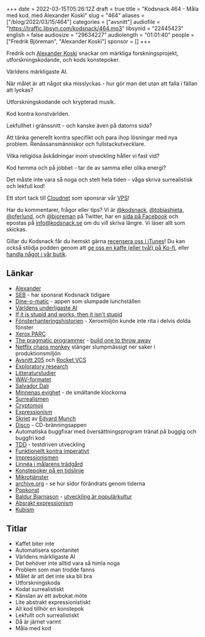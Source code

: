 +++
date = 2022-03-15T05:26:12Z
draft = true
title = "Kodsnack 464 - Måla med kod, med Alexander Koski"
slug = "464"
aliases = ["/blog/2022/03/15/464"]
categories = ["avsnitt"]
audiofile = "https://traffic.libsyn.com/kodsnack/464.mp3"
libsynid = "22445423"
english = false
audiosize = "29634227"
audiolength = "01:01:40"
people = ["Fredrik Björeman", "Alexander Koski"]
sponsor = []
+++

Fredrik och [Alexander Koski](https://www.linkedin.com/in/alexander-koski-778432173/) snackar om märkliga forskningsprojekt, utforskningskodande, och kods konstepoker.

Världens märkligaste AI.

När målet är att något ska misslyckas - hur gör man det utan att falla i fällan att lyckas? 

Utforskningskodande och krypterad musik.

Kod kontra konstvärlden.

Lekfullhet i gränssnitt - och kanske även på datorns sida?

Att tänka generellt kontra specifikt och para ihop lösningar med nya problem. Renässansmänniskor och fullstackutvecklare.

Vilka religiösa åskådningar inom utveckling håller vi fast vid?

Kod hemma och på jobbet - tar de av samma eller olika energi?

Det måste inte vara så noga och stelt hela tiden - våga skriva surrealistisk och lekfull kod!

Ett stort tack till [Cloudnet](https://www.cloudnet.se) som sponsrar vår [VPS](https://en.wikipedia.org/wiki/Virtual_private_server)!

Har du kommentarer, frågor eller tips? Vi är [@kodsnack](https://www.twitter.com/kodsnack), [@tobiashieta](https://www.twitter.com/tobiashieta), [@oferlund](https://www.twitter.com/oferlund), och [@bjoreman](https://www.twitter.com/bjoreman) på Twitter, har en [sida på Facebook](https://www.facebook.com/kodsnack) och epostas på [info@kodsnack.se](mailto:info@kodsnack.se) om du vill skriva längre. Vi läser allt som skickas.

Gillar du Kodsnack får du hemskt gärna [recensera oss i iTunes](https://itunes.apple.com/se/podcast/kodsnack/id561631498?l=en)! Du kan också stödja podden genom att <a href="https://ko-fi.com/kodsnack" rel="payment">ge oss en kaffe (eller två!) på Ko-fi</a>, eller [handla något i vår butik](https://shop.spreadshirt.se/kodsnack/).

## Länkar ##
* [Alexander](https://www.linkedin.com/in/alexander-koski-778432173/)
* [SEB](https://seb.se/) - har sponsrat Kodsnack tidigare
* [Dine-o-matic](https://files.iconfactory.net/archive/if6/software/dineomatic.html) - appen som slumpade lunchställen
* [Världens underligaste AI](https://www.scientificamerican.com/article/using-pigeons-to-diagnose-cancer/)
* [If it is stupid and works, then it isn't stupid](https://www.mit.edu/people/dmredish/wwwMLRF/links/Humor/Combat_Laws.html)
* [Fönsterhanteringshistorien](https://www.folklore.org/StoryView.py?project=Macintosh&story=On_Xerox,_Apple_and_Progress.txt&sortOrder=Sort+by+..) - Xeroxmiljön kunde inte rita i delvis dolda fönster
* [Xerox PARC](https://en.wikipedia.org/wiki/PARC_%28company%29)
* [The pragmatic programmer](https://en.wikipedia.org/wiki/The_Pragmatic_Programmer) - [build one to throw away](https://georgestocker.com/2020/04/21/build-one-to-throw-away-you-will-anyway/)
* [Netflix chaos monkey](https://github.com/Netflix/chaosmonkey) stänger slumpmässigt ner saker i produktionsmiljön
* [Avsnitt 205](https://kodsnack.se/205/) och [Rocket VCS](https://martinbagge.tumblr.com/post/160011454453/re-205-mementometodiken)
* [Exploratory research](https://en.wikipedia.org/wiki/Exploratory_research)
* [Litteraturstudier](https://en.wikipedia.org/wiki/Literature_review)
* [WAV-formatet](https://en.wikipedia.org/wiki/WAV)
* [Salvador Dali](https://en.wikipedia.org/wiki/Salvador_Dal%C3%AD)
* [Minnenas evighet](https://en.wikipedia.org/wiki/The_Persistence_of_Memory) - de smältande klockorna
* [Surrealismen](https://en.wikipedia.org/wiki/Surrealism)
* [Cryptomoji](https://timkovi.ch/cryptomoji)
* [Expressionism](https://en.wikipedia.org/wiki/Expressionism)
* [Skriet](https://sv.wikipedia.org/wiki/Skriet) av [Edvard Munch](https://sv.wikipedia.org/wiki/Edvard_Munch)
* [Disco](https://www.youtube.com/watch?v=zklSrGUELjA) - CD-bränningsappen
* Automatiska buggfixar med översättningsprogram tränat på buggig och buggfri kod
* [TDD](https://en.wikipedia.org/wiki/Test-driven_development) - testdriven utveckling
* [Funktionellt kontra imperativt](https://docs.microsoft.com/en-us/dotnet/standard/linq/functional-vs-imperative-programming)
* [Impressionismen](https://en.wikipedia.org/wiki/Impressionism)
* [Linnéa i målarens trädgård](https://www.bokus.com/bok/9789129699043/linnea-i-malarens-tradgard/)
* [Konstepoker på en tidslinje](https://artincontext.org/art-periods/)
* [Mikrotjänster](https://en.wikipedia.org/wiki/Microservices)
* [archive.org](http://archive.org/) - se hur sidor förändrats genom tiderna
* [Popkonst](https://en.wikipedia.org/wiki/Pop_art)
* [Baldur Bjarnason](https://www.baldurbjarnason.com/) - [utveckling är populärkultur](https://www.baldurbjarnason.com/2021/which-kind-of-web-developer-are-you/#computing-as-pop-culture)
* [Absrakt expressionism](https://en.wikipedia.org/wiki/Abstract_expressionism)
* [Kubism](https://en.wikipedia.org/wiki/Cubism)

## Titlar ##
* Kaffet biter inte
* Automatisera spontanitet
* Världens märkligaste AI
* Det behöver inte alltid vara så himla noga
* Problem som man trodde fanns
* Målet är att det inte ska bli bra
* Utforskningskoda
* Kodat surrealistiskt
* Känslan av ett avbokat möte
* Lite abstrakt expressionistiskt
* All kod tillhör en konstepok
* Lekfullt och surrealistiskt
* Då är järnet varmt
* Måla med kod